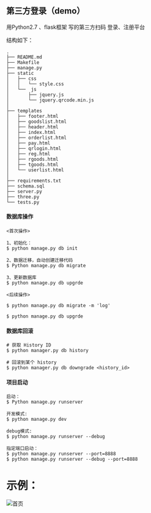 ## 第三方登录（demo）
用Python2.7 、flask框架 写的第三方扫码 登录、注册平台

结构如下：

```
.
├── README.md
├── Makefile
├── manage.py
├── static
│   ├── css
│   │   └── style.css
│   └──  js
│       ├── jquery.js
│       └── jquery.qrcode.min.js
│
├── templates
│   ├── footer.html
│   ├── goodslist.html
│   ├── header.html
│   ├── index.html
│   ├── orderlist.html
│   ├── pay.html
│   ├── qrlogin.html
│   ├── reg.html
│   ├── rgoods.html
│   ├── tgoods.html
│   └── userlist.html
│
├── requirements.txt
├── schema.sql
├── server.py
├── three.py
└── tests.py
```


#### 数据库操作
```
<首次操作>

1、初始化：
$ python manage.py db init

2、数据迁移，自动创建迁移代码
$ Python manage.py db migrate

3、更新数据库
$ python manage.py db upgrde

<后续操作>

$ python manage.py db migrate -m 'log'

$ python manage.py db upgrde

```

#### 数据库回滚
```
# 获取 History ID
$ python manager.py db history

# 回滚到某个 history
$ python manager.py db downgrade <history_id>

```

#### 项目启动

```
启动：
$ Python manage.py runserver

开发模式:
$ python manage.py dev

debug模式:
$ python manage.py runserver --debug

指定端口启动：
$ python manage.py runserver --port=8888
$ python manage.py runserver --debug --port=8888

```

# 示例：

![首页](http://upload-images.jianshu.io/upload_images/1248565-95bd74dd8f96a451.png?imageMogr2/auto-orient/strip%7CimageView2/2/w/1240)
